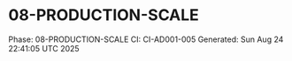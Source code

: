 # 08-PRODUCTION-SCALE
Phase: 08-PRODUCTION-SCALE
CI: CI-AD001-005
Generated: Sun Aug 24 22:41:05 UTC 2025
